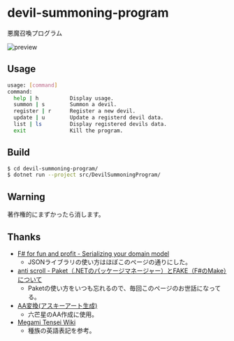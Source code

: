 # devil-summoning-program
悪魔召喚プログラム

![preview](https://user-images.githubusercontent.com/38801778/68542306-b6ab4980-03ee-11ea-80af-eed3923e61ae.png)

## Usage

```bash
usage: [command]
command:
  help | h          Display usage.
  summon | s        Summon a devil.
  register | r      Register a new devil.
  update | u        Update a registerd devil data.
  list | ls         Display registered devils data.
  exit              Kill the program.
```

## Build

```bash
$ cd devil-summoning-program/
$ dotnet run --project src/DevilSummoningProgram/
```

## Warning
著作権的にまずかったら消します。

## Thanks
* [F# for fun and profit - Serializing your domain model](https://fsharpforfunandprofit.com/posts/serializating-your-domain-model/)
    * JSONライブラリの使い方はほぼこのページの通りにした。
* [anti scroll - Paket（.NETのパッケージマネージャー）とFAKE（F#のMake）について](https://tategakibunko.hatenablog.com/entry/2019/07/09/123655)
    * Paketの使い方をいつも忘れるので、毎回このページのお世話になってる。
* [AA変換(アスキーアート生成)](https://tool-taro.com/image_to_ascii/)
    * 六芒星のAA作成に使用。
* [Megami Tensei Wiki](https://megamitensei.fandom.com/wiki/Race_and_species)
    * 種族の英語表記を参考。
